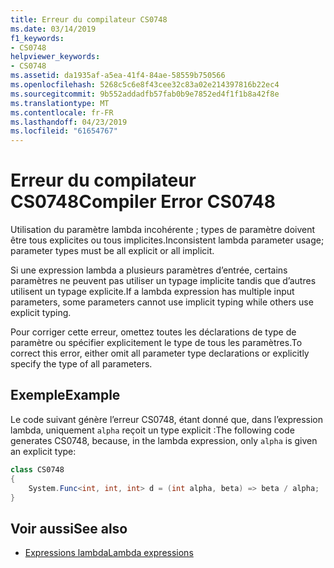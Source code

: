 ```yaml
---
title: Erreur du compilateur CS0748
ms.date: 03/14/2019
f1_keywords:
- CS0748
helpviewer_keywords:
- CS0748
ms.assetid: da1935af-a5ea-41f4-84ae-58559b750566
ms.openlocfilehash: 5268c5c6e8f43cee32c83a02e214397816b22ec4
ms.sourcegitcommit: 9b552addadfb57fab0b9e7852ed4f1f1b8a42f8e
ms.translationtype: MT
ms.contentlocale: fr-FR
ms.lasthandoff: 04/23/2019
ms.locfileid: "61654767"
---
```

# <a name="compiler-error-cs0748"></a><span data-ttu-id="1532a-102">Erreur du compilateur CS0748</span><span class="sxs-lookup"><span data-stu-id="1532a-102">Compiler Error CS0748</span></span>

<span data-ttu-id="1532a-103">Utilisation du paramètre lambda incohérente ; types de paramètre doivent être tous explicites ou tous implicites.</span><span class="sxs-lookup"><span data-stu-id="1532a-103">Inconsistent lambda parameter usage; parameter types must be all explicit or all implicit.</span></span>
  
<span data-ttu-id="1532a-104">Si une expression lambda a plusieurs paramètres d’entrée, certains paramètres ne peuvent pas utiliser un typage implicite tandis que d’autres utilisent un typage explicite.</span><span class="sxs-lookup"><span data-stu-id="1532a-104">If a lambda expression has multiple input parameters, some parameters cannot use implicit typing while others use explicit typing.</span></span>

<span data-ttu-id="1532a-105">Pour corriger cette erreur, omettez toutes les déclarations de type de paramètre ou spécifier explicitement le type de tous les paramètres.</span><span class="sxs-lookup"><span data-stu-id="1532a-105">To correct this error, either omit all parameter type declarations or explicitly specify the type of all parameters.</span></span>
  
## <a name="example"></a><span data-ttu-id="1532a-106">Exemple</span><span class="sxs-lookup"><span data-stu-id="1532a-106">Example</span></span>

<span data-ttu-id="1532a-107">Le code suivant génère l’erreur CS0748, étant donné que, dans l’expression lambda, uniquement `alpha` reçoit un type explicit :</span><span class="sxs-lookup"><span data-stu-id="1532a-107">The following code generates CS0748, because, in the lambda expression, only `alpha` is given an explicit type:</span></span>

```csharp
class CS0748  
{  
    System.Func<int, int, int> d = (int alpha, beta) => beta / alpha;
}  
```

## <a name="see-also"></a><span data-ttu-id="1532a-108">Voir aussi</span><span class="sxs-lookup"><span data-stu-id="1532a-108">See also</span></span>

- [<span data-ttu-id="1532a-109">Expressions lambda</span><span class="sxs-lookup"><span data-stu-id="1532a-109">Lambda expressions</span></span>](../../csharp/programming-guide/statements-expressions-operators/lambda-expressions.md)
